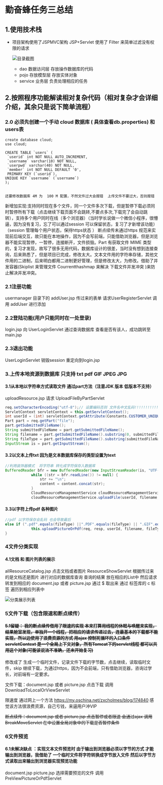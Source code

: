 # 勤奋蜂任务三总结		

## 1.使用技术栈

* 项目架构使用了JSPMVC架构  JSP+Servlet 使用了 Filter 来简单过滤没有权限的请求

  ![目录截图](C:\Users\19235\Desktop\任务三\任务三截图\目录截图.png)

  + dao 数据访问层 存放操作数据库的代码
  + pojo 存放模型层  存放实体对象
  + service 业务层 负责处理相应的任务





## 2.按照程序功能解读相对复杂代码（相对复杂才会详细介绍，其余只是说下简单流程）

### 2.0 必须先创建一个手动 cloud 数据库 ( 具体查看db.properties) 和  users表

```my
create database cloud;
use cloud;

CREATE TABLE `users` (
 `userid` int NOT NULL AUTO_INCREMENT,
 `username` varchar(10) NOT NULL,
 `userpwd` varchar(40) NOT NULL,
 `member` int NOT NULL DEFAULT '0',
 PRIMARY KEY (`userid`),
UNIQUE KEY `username` (`username`)
);


还要修改数据库 4M 为  100 M 配置，不然文件过大会报错  上传文件不要过大，否则报错
```

新增加实现:支持同时现在多个文件，同一个文件多次下载，但是暂停下载必须同时暂停所有下载（点击继续下载页面不会跳转,不要点多次,下载完了会自动跳转），支持多个用户同时在线（多个浏览器）（当时学长说做一个微信小程序，很懵逼，因为没有复习，忘了可以通过session 可以保留状态，复习了才新增该功能）（session 管理每个用户状态，保持https状态 ） 断点续传未通过https 规范来实现前后端交互，故只能在本地操作，因为不会写前端，只能借助浏览器，但是浏览器不能实现暂停，一暂停，连接断开，文件损毁。Part 有获取文件 MIME 类型的，复习才发现，故写了很多无用代码，数据库设计的很差，当时没有想到连接查询，后来熟悉了，但是项目已完成，修改太大。文本文件用的字符串存储，其他文件用的二进制，后来明白都用二进制更好管理，但是修改太大，为修改。借助了并发容器(Skiplist 来管理文件 Courrentthashmap 来解决 下载文件并发冲突  )来防止解决并发冲突。





### 2.1注册功能

usermanager 目录下的 addUser.jsp 传过来的表单 请求UserRegisterServlet 调用 addUser 进行添加 

### 2.2登陆功能(用户只能同时在一处登录) 

login.jsp 向 UserLoginServlet 通过查询数据库 查看是否有该人，成功跳转至main.jsp

### 2.3退出功能

UserLoginServlet  销毁session 重定向到login.jsp 



### 3.上传本地资源到数据库 只支持 txt pdf  GIF JPEG JPG

#### 3.1从本地以字符串方式读取文件 通过part方法（注意JDK 版本 低版本不支持）

uploadResource.jsp 请求 UploadFileByPartServlet

```java
req.setCharacterEncoding("utf-8");// 设置编码否则 文件名中文乱码!!!!!!!!!!!!!!!
ServletContext servletContext = this.getServletContext();
int userId = (int) servletContext.getAttribute(Constants.CUSTOMER_UNIQUE_Id);
Part part = req.getPart("file");
part.getSubmittedFileName();
String submittedFileName = part.getSubmittedFileName();
String filename = part.getSubmittedFileName().substring(0, submittedFileName.lastIndexOf("."));
String fileType = part.getSubmittedFileName().substring(submittedFileName.lastIndexOf("."));
InputStream is = part.getInputStream();
```

#### 3.2以文本上传txt  因为是文本数据库保存的类型设置为text 

```java
//利用装饰器模式  将字符串 转化成字符保存入数据库
BufferedReader bfr = new BufferedReader(new InputStreamReader(is, "UTF-8"));
          	while ((str = bfr.readLine()) != null) {
                str += "\n";
                content = content.concat(str);
            }
            CloudResourceManagementService cloudResourceManagementService = new CloudResourceManagementServiceImpl();
            cloudResourceManagementService.uploadFile(userId, filename, fileType, null, content);

```

#### 3.3以字符上传pdf 各种图片 

```java
//pdf 以字符保存会乱码 也会导致最后
else if (".pdf".equals(fileType) ||".PDF".equals(fileType) || ".GIF".equals(fileType) || ".JPEG".equals(fileType) || ".jpg".equals(fileType) || ".JPG".equals(fileType)) {
            this.uploadPictureOrPdf(req, resp, userId, filename, fileType, is);
}
```

### 4文件分类实现

#### 4.1文档 和 图片列表的展示

allResourceCatalog.jsp 点击文档或者图片  ResourceShowServlet 根据传过来的是文档还是图片 进行对应的数据库查询 查询的结果 放在相应的List中 然后请求转发到相应的 document.jsp 或者 picture.jsp 通过 $ 取出来 通过 标签库的 c 标签  遍历到相应列表中  

![分类展示列表](C:\Users\19235\Desktop\任务三\任务三截图\分类展示列表.png)

### 5文件下载（包含限速和断点续传） 

#### ~~5.1留疑： 我的断点续传借用了限速的实现 本来打算用线程的休眠与唤醒来实现，结果舱室发现，单独开一个线程，把相应的请求传递过去，连最基本的下载都不能实现，所以边使用了浪费资源的方式 用ajax 控制死循环的入口条件 servletContext  是一个全局上下文对象，所有Tomcat下的servlet线程 都可以共用这个对象(可能该说法不准确，还未开始复习)~~

修改成了 生成一个临时文件，记录文件下载的字节数，点击继续，读取临时文件，skip 继续下载，为通过https，因为不会前端，只有借助浏览器，咨询过学长，对前端有一定要求。

文件下载：document.jsp 或者 picture.jsp  点击下载 调用DownloadToLocalOrViewServlet 

限速度 通过网上一个方法 https://my.oschina.net/zxcholmes/blog/174840 感觉该方法很浪费资源，自己亏钱，来逼用户冲VIP

~~断点续传：document.jsp 或者 picture.jsp 点击暂停或者限速 会通过ajax 调用BreakMoveServlet 在中设置全局对象中的下载是否暂停条件~~

### 6文件预览

#### 6.1未解决缺点 ：实现文本文件预览时 由于输出到浏览器必须以字节的方式 才能输出到浏览器，我借助了 一个临时文件将字符转换成字节放入文件 然后以字节方式读取出来输出到浏览器实现预览功能

document.jsp  picture.jsp  选择需要预览的文件 调用PreViewPictureOrPdfServlet

















​	